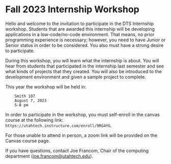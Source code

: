 # Fall 2023 Internship Workshop

Hello and welcome to the invitation to participate in the DTS Internship workshop.  Students that are awarded this internship will be developing applications in a low-code/no-code environment. That means, no prior programming experience is necessary; however, you need to have Junior or Senior status in order to be considered.  You also must have a strong desire to participate.

During this workshop, you will learn what the internship is about. You will hear from students that participated in the internship last semester and see what kinds of projects that they created. You will also be introduced to the development environment and given a sample project to complete.

This year the workshop will be held in:

        Smith 107
        August 7, 2023
        5-8 pm


In order to participate in the workshop, you must self-enroll in the canvas course at the following link: `https://utahtech.instructure.com/enroll/9RG4YG`.

For those unable to attend in person, a zoom link will be provided on the Canvas course page.

If you have questions, contact Joe Francom, Chair of the computing department (joe.francom@utahtech.edu).
